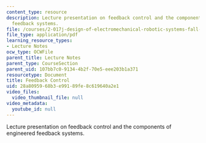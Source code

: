 ```yaml
---
content_type: resource
description: Lecture presentation on feedback control and the components of engineered
  feedback systems.
file: /courses/2-017j-design-of-electromechanical-robotic-systems-fall-2009/28a8095968b3e99189fe8c619640a2e1_MIT2_017JF09_feedback.pdf
file_type: application/pdf
learning_resource_types:
- Lecture Notes
ocw_type: OCWFile
parent_title: Lecture Notes
parent_type: CourseSection
parent_uid: 107bb7c0-9134-4b2f-70e5-eee203b1a371
resourcetype: Document
title: Feedback Control
uid: 28a80959-68b3-e991-89fe-8c619640a2e1
video_files:
  video_thumbnail_file: null
video_metadata:
  youtube_id: null
---
```

Lecture presentation on feedback control and the components of engineered feedback systems.

